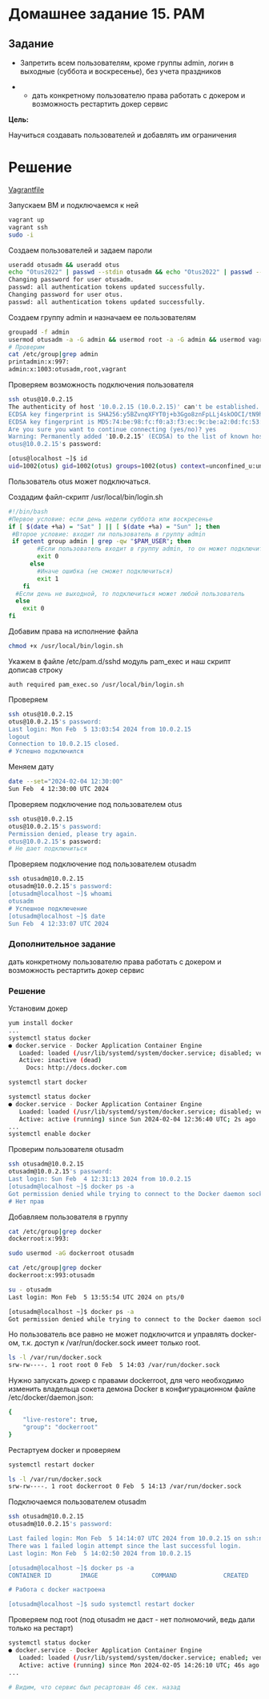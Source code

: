 # Домашнее задание 15. PAM

## Задание


- Запретить всем пользователям, кроме группы admin, логин в выходные (суббота и воскресенье), без учета праздников

- * дать конкретному пользователю права работать с докером и возможность рестартить докер сервис

**Цель:**

Научиться создавать пользователей и добавлять им ограничения

# Решение

[Vagrantfile](Vagrantfile)

Запускаем ВМ и подключаемся к ней

```bash
vagrant up
vagrant ssh
sudo -i
```

Создаем пользователей и задаем пароли

```bash
useradd otusadm && useradd otus
echo "Otus2022" | passwd --stdin otusadm && echo "Otus2022" | passwd --stdin otus
Changing password for user otusadm.
passwd: all authentication tokens updated successfully.
Changing password for user otus.
passwd: all authentication tokens updated successfully.
```

Создаем группу admin и назначаем ее пользователям

```bash
groupadd -f admin
usermod otusadm -a -G admin && usermod root -a -G admin && usermod vagrant -a -G admin
# Проверим
cat /etc/group|grep admin
printadmin:x:997:
admin:x:1003:otusadm,root,vagrant
```

Проверяем возможность подключения пользователя

```bash
ssh otus@10.0.2.15
The authenticity of host '10.0.2.15 (10.0.2.15)' can't be established.
ECDSA key fingerprint is SHA256:y5BZvnqXFYT0j+b3Ggo8znFpLLj4skOOCI/tN9h+N/A.
ECDSA key fingerprint is MD5:74:be:98:fc:f0:a3:f3:ec:9c:be:a2:0d:fc:53:c7:3a.
Are you sure you want to continue connecting (yes/no)? yes
Warning: Permanently added '10.0.2.15' (ECDSA) to the list of known hosts.
otus@10.0.2.15's password: 

[otus@localhost ~]$ id
uid=1002(otus) gid=1002(otus) groups=1002(otus) context=unconfined_u:unconfined_r:unconfined_t:s0-s0:c0.c1023
```

Пользователь otus может подключаться.

Создадим файл-скрипт /usr/local/bin/login.sh

```bash
#!/bin/bash
#Первое условие: если день недели суббота или воскресенье
if [ $(date +%a) = "Sat" ] || [ $(date +%a) = "Sun" ]; then
 #Второе условие: входит ли пользователь в группу admin
 if getent group admin | grep -qw "$PAM_USER"; then
        #Если пользователь входит в группу admin, то он может подключиться
        exit 0
      else
        #Иначе ошибка (не сможет подключиться)
        exit 1
    fi
  #Если день не выходной, то подключиться может любой пользователь
  else
    exit 0
fi
```

Добавим права на исполнение файла

```bash
chmod +x /usr/local/bin/login.sh
```

Укажем в файле /etc/pam.d/sshd модуль pam_exec и наш скрипт дописав строку

`auth required pam_exec.so /usr/local/bin/login.sh`

Проверяем

```bash
ssh otus@10.0.2.15
otus@10.0.2.15's password: 
Last login: Mon Feb  5 13:03:54 2024 from 10.0.2.15
logout
Connection to 10.0.2.15 closed.
# Успешно подключился
```

Меняем дату

```bash
date --set="2024-02-04 12:30:00"
Sun Feb  4 12:30:00 UTC 2024
```

Проверяем подключение под пользователем otus

```bash
ssh otus@10.0.2.15
otus@10.0.2.15's password: 
Permission denied, please try again.
otus@10.0.2.15's password:
# Не дает подключиться
```

Проверяем подключение под пользователем otusadm

```bash
ssh otusadm@10.0.2.15
otusadm@10.0.2.15's password: 
[otusadm@localhost ~]$ whoami
otusadm
# Успешное подключение
[otusadm@localhost ~]$ date
Sun Feb  4 12:33:07 UTC 2024
```

### Дополнительное задание

дать конкретному пользователю права работать с докером и возможность рестартить докер сервис

### Решение

Установим докер

```bash
yum install docker
...
systemctl status docker
● docker.service - Docker Application Container Engine
   Loaded: loaded (/usr/lib/systemd/system/docker.service; disabled; vendor preset: disabled)        
   Active: inactive (dead)
     Docs: http://docs.docker.com

systemctl start docker

systemctl status docker
● docker.service - Docker Application Container Engine
   Loaded: loaded (/usr/lib/systemd/system/docker.service; disabled; vendor preset: disabled)        
   Active: active (running) since Sun 2024-02-04 12:36:40 UTC; 2s ago
...
systemctl enable docker
```

Проверим пользователя otusadm

```bash
ssh otusadm@10.0.2.15
otusadm@10.0.2.15's password: 
Last login: Sun Feb  4 12:31:13 2024 from 10.0.2.15
[otusadm@localhost ~]$ docker ps -a
Got permission denied while trying to connect to the Docker daemon socket at unix:///var/run/docker.sock: Get http://%2Fvar%2Frun%2Fdocker.sock/v1.26/containers/json?all=1: dial unix /var/run/docker.sock: connect: permission denied
# Нет прав
```

Добавляем пользователя в группу

```bash
cat /etc/group|grep docker
dockerroot:x:993:

sudo usermod -aG dockerroot otusadm

cat /etc/group|grep docker
dockerroot:x:993:otusadm
```

```bash
su - otusadm
Last login: Mon Feb  5 13:55:54 UTC 2024 on pts/0

[otusadm@localhost ~]$ docker ps -a
Got permission denied while trying to connect to the Docker daemon socket at unix:///var/run/docker.sock: Get http://%2Fvar%2Frun%2Fdocker.sock/v1.26/containers/json?all=1: dial unix /var/run/docker.sock: connect: permission denied
```

Но пользователь все равно не может подключится и управлять docker-ом, т.к. доступ к /var/run/docker.sock имеет только root.

```bash
ls -l /var/run/docker.sock
srw-rw----. 1 root root 0 Feb  5 14:03 /var/run/docker.sock
```

Нужно запускать докер с правами dockerroot, для чего необходимо изменить владельца сокета демона Docker в конфигурационном файле /etc/docker/daemon.json:

```bash
{
    "live-restore": true,
    "group": "dockerroot"
}
```

Рестартуем docker и проверяем

```bash
systemctl restart docker

ls -l /var/run/docker.sock
srw-rw----. 1 root dockerroot 0 Feb  5 14:13 /var/run/docker.sock
```

Подключаемся пользователем otusadm

```bash
ssh otusadm@10.0.2.15
otusadm@10.0.2.15's password: 

Last failed login: Mon Feb  5 14:14:07 UTC 2024 from 10.0.2.15 on ssh:notty
There was 1 failed login attempt since the last successful login.
Last login: Mon Feb  5 14:02:50 2024 from 10.0.2.15

[otusadm@localhost ~]$ docker ps -a
CONTAINER ID        IMAGE               COMMAND             CREATED             STATUS              PORTS               NAMES

# Работа с docker настроена

[otusadm@localhost ~]$ sudo systemctl restart docker

```

Проверяем под root (под otusadm не даст - нет полномочий, ведь дали только на рестарт)

```bash
systemctl status docker
● docker.service - Docker Application Container Engine
   Loaded: loaded (/usr/lib/systemd/system/docker.service; enabled; vendor preset: disabled)
   Active: active (running) since Mon 2024-02-05 14:26:10 UTC; 46s ago
...

# Видим, что сервис был ресартован 46 сек. назад
```
